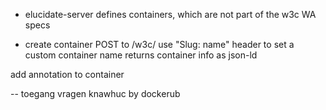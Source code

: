- elucidate-server defines containers, which are not part of the w3c WA specs

- create container
  POST to /w3c/
  use "Slug: name" header to set a custom container name
  returns container info as json-ld

  
add annotation to container


-- toegang vragen knawhuc by dockerub